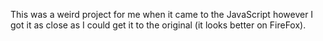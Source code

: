 This was a weird project for me when it came to the JavaScript however I got it as close as I could get it to the original (it looks better on FireFox).